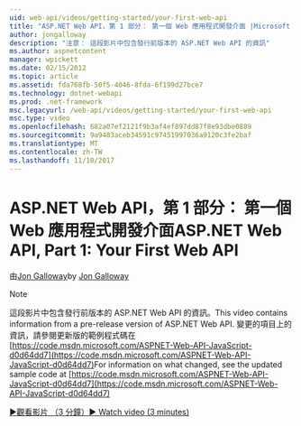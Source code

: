 ```yaml
---
uid: web-api/videos/getting-started/your-first-web-api
title: "ASP.NET Web API，第 1 部分： 第一個 Web 應用程式開發介面 |Microsoft 文件"
author: jongalloway
description: "注意： 這段影片中包含發行前版本的 ASP.NET Web API 的資訊"
ms.author: aspnetcontent
manager: wpickett
ms.date: 02/15/2012
ms.topic: article
ms.assetid: fda768fb-50f5-4046-8fda-6f199d27bce7
ms.technology: dotnet-webapi
ms.prod: .net-framework
msc.legacyurl: /web-api/videos/getting-started/your-first-web-api
msc.type: video
ms.openlocfilehash: 682a07ef2121f9b3af4ef897dd87f8e93dbe0889
ms.sourcegitcommit: 9a9483aceb34591c97451997036a9120c3fe2baf
ms.translationtype: MT
ms.contentlocale: zh-TW
ms.lasthandoff: 11/10/2017
---
```

<a name="aspnet-web-api-part-1-your-first-web-api"></a><span data-ttu-id="6ec40-103">ASP.NET Web API，第 1 部分： 第一個 Web 應用程式開發介面</span><span class="sxs-lookup"><span data-stu-id="6ec40-103">ASP.NET Web API, Part 1: Your First Web API</span></span>
====================
<span data-ttu-id="6ec40-104">由[Jon Galloway](https://github.com/jongalloway)</span><span class="sxs-lookup"><span data-stu-id="6ec40-104">by [Jon Galloway](https://github.com/jongalloway)</span></span>

> [!NOTE]
> <span data-ttu-id="6ec40-105">這段影片中包含發行前版本的 ASP.NET Web API 的資訊。</span><span class="sxs-lookup"><span data-stu-id="6ec40-105">This video contains information from a pre-release version of ASP.NET Web API.</span></span> <span data-ttu-id="6ec40-106">變更的項目上的資訊，請參閱更新版的範例程式碼在[https://code.msdn.microsoft.com/ASPNET-Web-API-JavaScript-d0d64dd7](https://code.msdn.microsoft.com/ASPNET-Web-API-JavaScript-d0d64dd7)</span><span class="sxs-lookup"><span data-stu-id="6ec40-106">For information on what changed, see the updated sample code at [https://code.msdn.microsoft.com/ASPNET-Web-API-JavaScript-d0d64dd7](https://code.msdn.microsoft.com/ASPNET-Web-API-JavaScript-d0d64dd7)</span></span>

[<span data-ttu-id="6ec40-107">&#9654;觀看影片 （3 分鐘）</span><span class="sxs-lookup"><span data-stu-id="6ec40-107">&#9654; Watch video (3 minutes)</span></span>](https://channel9.msdn.com/Blogs/ASP-NET-Site-Videos/your-first-web-api)

